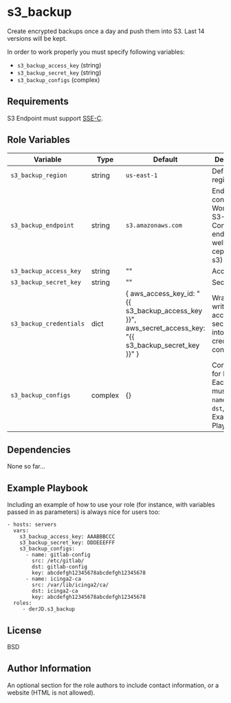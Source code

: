 s3_backup
=========

Create encrypted backups once a day and push them into S3.
Last 14 versions will be kept.

In order to work properly you must specify following variables:
* `s3_backup_access_key` (string)
* `s3_backup_secret_key` (string)
* `s3_backup_configs` (complex)

Requirements
------------

S3 Endpoint must support [SSE-C](https://docs.aws.amazon.com/AmazonS3/latest/dev/ServerSideEncryptionCustomerKeys.html).

Role Variables
--------------

| Variable | Type | Default | Description |
| -------- | ---- | ------- | ----------- |
| `s3_backup_region` | string | `us-east-1` | Default region |
| `s3_backup_endpoint` | string | `s3.amazonaws.com` | Endpoint to connect to. Works with S3-Compatible endpoinds as well (At least cephs rados s3) |
| `s3_backup_access_key` | string | "" | Access Key |
| `s3_backup_secret_key` |string | "" | Secret Key |
| `s3_backup_credentials` | dict | { aws_access_key_id: "{{ s3_backup_access_key }}", aws_secret_access_key: "{{ s3_backup_secret_key }}" } | Wrapper for writing access and secret key into credentials config |
| `s3_backup_configs` | complex | {} | Configuration for Backups. Each element must contain `name`, `src`, `dst`, `key`.  See Example Playbook |

Dependencies
------------

None so far...

Example Playbook
----------------

Including an example of how to use your role (for instance, with variables passed in as parameters) is always nice for users too:

    - hosts: servers
      vars:
        s3_backup_access_key: AAABBBCCC
        s3_backup_secret_key: DDDEEEFFF
        s3_backup_configs:
          - name: gitlab-config
            src: /etc/gitlab/
            dst: gitlab-config
            key: abcdefgh12345678abcdefgh12345678
          - name: icinga2-ca
            src: /var/lib/icinga2/ca/
            dst: icinga2-ca
            key: abcdefgh12345678abcdefgh12345678
      roles:
         - derJD.s3_backup

License
-------

BSD

Author Information
------------------

An optional section for the role authors to include contact information, or a website (HTML is not allowed).

